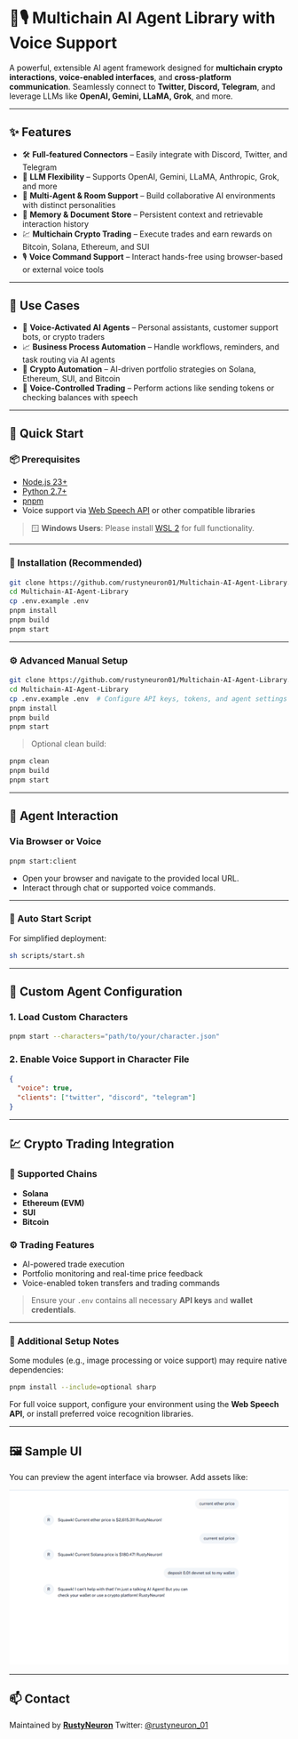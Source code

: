 # 🤖🎙️ Multichain AI Agent Library with Voice Support

A powerful, extensible AI agent framework designed for **multichain crypto interactions**, **voice-enabled interfaces**, and **cross-platform communication**. Seamlessly connect to **Twitter, Discord, Telegram**, and leverage LLMs like **OpenAI, Gemini, LLaMA, Grok**, and more.

---

## ✨ Features

* 🛠️ **Full-featured Connectors** – Easily integrate with Discord, Twitter, and Telegram
* 🔗 **LLM Flexibility** – Supports OpenAI, Gemini, LLaMA, Anthropic, Grok, and more
* 👥 **Multi-Agent & Room Support** – Build collaborative AI environments with distinct personalities
* 💾 **Memory & Document Store** – Persistent context and retrievable interaction history
* 💹 **Multichain Crypto Trading** – Execute trades and earn rewards on Bitcoin, Solana, Ethereum, and SUI
* 🎙️ **Voice Command Support** – Interact hands-free using browser-based or external voice tools

---

## 🎯 Use Cases

* 🤖 **Voice-Activated AI Agents** – Personal assistants, customer support bots, or crypto traders
* 📈 **Business Process Automation** – Handle workflows, reminders, and task routing via AI agents
* 🧠 **Crypto Automation** – AI-driven portfolio strategies on Solana, Ethereum, SUI, and Bitcoin
* 🎤 **Voice-Controlled Trading** – Perform actions like sending tokens or checking balances with speech

---

## 🚀 Quick Start

### 📦 Prerequisites

* [Node.js 23+](https://docs.npmjs.com/downloading-and-installing-node-js-and-npm)
* [Python 2.7+](https://www.python.org/downloads/)
* [pnpm](https://pnpm.io/installation)
* Voice support via [Web Speech API](https://developer.mozilla.org/en-US/docs/Web/API/Web_Speech_API) or other compatible libraries

> 🪟 **Windows Users**: Please install [WSL 2](https://learn.microsoft.com/en-us/windows/wsl/install-manual) for full functionality.

---

### 🔧 Installation (Recommended)

```bash
git clone https://github.com/rustyneuron01/Multichain-AI-Agent-Library.git
cd Multichain-AI-Agent-Library
cp .env.example .env
pnpm install
pnpm build
pnpm start
```

---

### ⚙️ Advanced Manual Setup

```bash
git clone https://github.com/rustyneuron01/Multichain-AI-Agent-Library.git
cd Multichain-AI-Agent-Library
cp .env.example .env  # Configure API keys, tokens, and agent settings
pnpm install
pnpm build
pnpm start
```

> Optional clean build:

```bash
pnpm clean
pnpm build
pnpm start
```

---

## 🧠 Agent Interaction

### Via Browser or Voice

```bash
pnpm start:client
```

* Open your browser and navigate to the provided local URL.
* Interact through chat or supported voice commands.

---

### 📜 Auto Start Script

For simplified deployment:

```bash
sh scripts/start.sh
```

---

## 🧙 Custom Agent Configuration

### 1. Load Custom Characters

```bash
pnpm start --characters="path/to/your/character.json"
```

### 2. Enable Voice Support in Character File

```json
{
  "voice": true,
  "clients": ["twitter", "discord", "telegram"]
}
```

---

## 💹 Crypto Trading Integration

### 🔗 Supported Chains

* **Solana**
* **Ethereum (EVM)**
* **SUI**
* **Bitcoin**

### ⚙️ Trading Features

* AI-powered trade execution
* Portfolio monitoring and real-time price feedback
* Voice-enabled token transfers and trading commands

> Ensure your `.env` contains all necessary **API keys** and **wallet credentials**.

---

### 🧰 Additional Setup Notes

Some modules (e.g., image processing or voice support) may require native dependencies:

```bash
pnpm install --include=optional sharp
```

For full voice support, configure your environment using the **Web Speech API**, or install preferred voice recognition libraries.

---

## 🖼️ Sample UI

You can preview the agent interface via browser. Add assets like:


![A streaming conversation between the user and an AI agent](/public/image/sample.png)

---

## 📫 Contact

Maintained by [**RustyNeuron**](https://github.com/rustyneuron01)
Twitter: [@rustyneuron\_01](https://x.com/rustyneuron_01)

